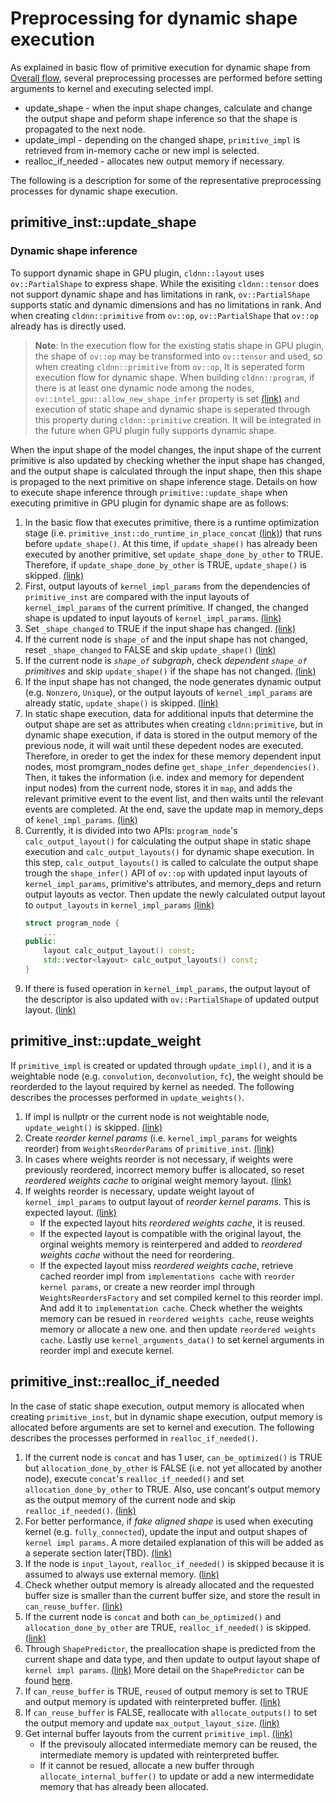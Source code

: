 # Preprocessing for dynamic shape execution
As explained in basic flow of primitive execution for dynamic shape from [Overall flow](overall_flow.md), several preprocessing processes are performed before setting arguments to kernel and executing selected impl.

* update_shape - when the input shape changes, calculate and change the output shape and peform shape inference so that the shape is propagated to the next node.
* update_impl - depending on the changed shape, `primitive_impl` is retrieved from in-memory cache or new impl is selected.
* realloc_if_needed - allocates new output memory if necessary.

The following is a description for some of the representative preprocessing processes for dynamic shape execution.

## primitive_inst::update_shape
### Dynamic shape inference
To support dynamic shape in GPU plugin, `cldnn::layout` uses `ov::PartialShape` to express shape. While the exisiting `cldnn::tensor` does not support dynamic shape and has limitations in rank, `ov::PartialShape` supports static and dynamic dimensions and has no limitations in rank. And when creating `cldnn::primitive` from `ov::op`, `ov::PartialShape` that `ov::op` already has is directly used.

> **Note**: In the execution flow for the existing statis shape in GPU plugin, the shape of `ov::op` may be transformed into `ov::tensor` and used, so when creating `cldnn::primitive` from `ov::op`, It is seperated form execution flow for dynamic shape. When building  `cldnn::program`, if there is at least one dynamic node among the nodes, `ov::intel_gpu::allow_new_shape_infer` property is set [(link)](https://github.com/openvinotoolkit/openvino/blob/eea49f3c9e6bba5463460fdc126c2df38a4a5215/src/plugins/intel_gpu/src/plugin/program_builder.cpp#L139) and execution of static shape and dynamic shape is seperated through this property during `cldnn::primitive` creation. It will be integrated in the future when GPU plugin fully supports dynamic shape.

When the input shape of the model changes, the input shape of the current primitive is also updated by checking whether the input shape has changed, and the output shape is calculated through the input shape, then this shape is propaged to the next primitive on shape inference stage. 
Details on how to execute shape inference through `primitive::update_shape` when executing primitive in GPU plugin for dynamic shape are as follows:

1. In the basic flow that executes primitive, there is a runtime optimization stage (i.e. `primitive_inst::do_runtime_in_place_concat` [(link)](https://github.com/openvinotoolkit/openvino/blob/eea49f3c9e6bba5463460fdc126c2df38a4a5215/src/plugins/intel_gpu/src/graph/primitive_inst.cpp#L720)) that runs before `update_shape()`. At this time, if `update_shape()` has already been executed by another primitive, set `update_shape_done_by_other` to TRUE. Therefore, if `update_shape_done_by_other` is TRUE, `update_shape()` is skipped. [(link)](https://github.com/openvinotoolkit/openvino/blob/eea49f3c9e6bba5463460fdc126c2df38a4a5215/src/plugins/intel_gpu/src/graph/primitive_inst.cpp#L247)
2. First, output layouts of `kernel_impl_params` from the dependencies of `primitive_inst` are compared with the input layouts of `kernel_impl_params` of the current primitive. If changed, the changed shape is updated to input layouts of `kernel_impl_params`. [(link)](https://github.com/openvinotoolkit/openvino/blob/eea49f3c9e6bba5463460fdc126c2df38a4a5215/src/plugins/intel_gpu/src/graph/primitive_inst.cpp#L254)
3. Set `_shape_changed` to TRUE if the input shape has changed. [(link)](https://github.com/openvinotoolkit/openvino/blob/eea49f3c9e6bba5463460fdc126c2df38a4a5215/src/plugins/intel_gpu/src/graph/primitive_inst.cpp#L266)
4. If the current node is `shape_of` and the input shape has not changed, reset `_shape_changed` to FALSE and skip `update_shape()` [(link)](https://github.com/openvinotoolkit/openvino/blob/eea49f3c9e6bba5463460fdc126c2df38a4a5215/src/plugins/intel_gpu/src/graph/primitive_inst.cpp#L270)
5. If the current node is *`shape_of` subgraph*, check *dependent `shape_of` primitives* and skip `update_shape()` if the shape has not changed. [(link)](https://github.com/openvinotoolkit/openvino/blob/eea49f3c9e6bba5463460fdc126c2df38a4a5215/src/plugins/intel_gpu/src/graph/primitive_inst.cpp#L276)
6. If the input shape has not changed, the node generates dynamic output (e.g. `Nonzero`, `Unique`), or the output layouts of `kernel_impl_params` are already static, `update_shape()` is skipped. [(link)](https://github.com/openvinotoolkit/openvino/blob/eea49f3c9e6bba5463460fdc126c2df38a4a5215/src/plugins/intel_gpu/src/graph/primitive_inst.cpp#L313)
7. In static shape execution, data for additional inputs that determine the output shape are set as attributes when creating `cldnn:primitive`, but in dynamic shape execution, if data is stored in the output memory of the previous node, it will wait until these depedent nodes are executed. Therefore, in oreder to get the index for these memory dependent input nodes, most promgram_nodes define `get_shape_infer_dependencies()`. Then, it takes the information (i.e. index and memory for dependent input nodes) from the current node, stores it in `map`, and adds the relevant primitive event to the event list, and then waits until the relevant events are completed. At the end, save the update map in memory_deps of `kenel_impl_params`. [(link)](https://github.com/openvinotoolkit/openvino/blob/eea49f3c9e6bba5463460fdc126c2df38a4a5215/src/plugins/intel_gpu/src/graph/primitive_inst.cpp#L319)
8. Currently, it is divided into two APIs: `program_node`'s `calc_output_layout()` for calculating the output shape in static shape execution and `calc_output_layouts()` for dynamic shape execution. In this step, `calc_output_layouts()` is called to calculate the output shape trough the `shape_infer()` API of `ov::op` with updated input layouts of `kernel_impl_params`, primitive's attributes, and memory_deps and return output layouts as vector. Then update the newly calculated output layout to `output_layouts` in `kernel_impl_params` [(link)](https://github.com/openvinotoolkit/openvino/blob/eea49f3c9e6bba5463460fdc126c2df38a4a5215/src/plugins/intel_gpu/src/graph/primitive_inst.cpp#L366)
    ```cpp
    struct program_node {
        ...
    public:
        layout calc_output_layout() const;
        std::vector<layout> calc_output_layouts() const;
    }
    ```
9. If there is fused operation in `kernel_impl_params`, the output layout of the descriptor is also updated with `ov::PartialShape` of updated output layout. [(link)](https://github.com/openvinotoolkit/openvino/blob/eea49f3c9e6bba5463460fdc126c2df38a4a5215/src/plugins/intel_gpu/src/graph/primitive_inst.cpp#L379)

## primitive_inst::update_weight
If `primitive_impl` is created or updated through `update_impl()`, and it is a weightable node (e.g. `convolution`, `deconvolution`, `fc`), the weight should be reorderded to the layout required by kernel as needed. The following describes the processes performed in `update_weights()`.

1. If impl is nullptr or the current node is not weightable node, `update_weight()` is skipped. [(link)](https://github.com/openvinotoolkit/openvino/blob/eea49f3c9e6bba5463460fdc126c2df38a4a5215/src/plugins/intel_gpu/src/graph/primitive_inst.cpp#L1168)
2. Create *reorder kernel params* (i.e. `kernel_impl_params` for weights reorder) from `WeightsReorderParams` of `primitive_inst`. [(link)](https://github.com/openvinotoolkit/openvino/blob/eea49f3c9e6bba5463460fdc126c2df38a4a5215/src/plugins/intel_gpu/src/graph/primitive_inst.cpp#L1172)
3. In cases where weights reorder is not necessary, if weights were previously reordered, incorrect memory buffer is allocated, so reset *reordered weights cache* to original weight memory layout. [(link)](https://github.com/openvinotoolkit/openvino/blob/eea49f3c9e6bba5463460fdc126c2df38a4a5215/src/plugins/intel_gpu/src/graph/primitive_inst.cpp#L1181)
4. If weights reorder is necessary, update weight layout of `kernel_impl_params` to output layout of *reorder kernel params*. This is expected layout. [(link)](https://github.com/openvinotoolkit/openvino/blob/eea49f3c9e6bba5463460fdc126c2df38a4a5215/src/plugins/intel_gpu/src/graph/primitive_inst.cpp#L1186)
    - If the expected layout hits *reordered weights cache*, it is reused.
    - If the expected layout is compatible with the original layout, the orginal weights memory is reinterpered and added to *reordered weights cache* without the need for reordering.
    - If the expected layout miss *reordered weights cache*, retrieve cached reorder impl from `implementations cache` with `reorder kernel params`, or create a new reorder impl through `WeightsReordersFactory` and set compiled kernel to this reorder impl. And add it to `implementation cache`. Check whether the weights memory can be resued in `reordered weights cache`, reuse weights memory or allocate a new one. and then update `reordered weights cache`. Lastly use `kernel_arguments_data()` to set kernel arguments in reorder impl and execute kernel.

## primitive_inst::realloc_if_needed
In the case of static shape execution, output memory is allocated when creating `primitive_inst`, but in dynamic shape execution, output memory is allocated before arguments are set to kernel and execution. The following describes the processes performed in `realloc_if_needed()`.

1. If the current node is `concat` and has 1 user, `can_be_optimized()` is TRUE but `allocation_done_by_other` is FALSE (i.e. not yet allocated by another node), execute `concat`'s `realloc_if_needed()` and set `allocation_done_by_other` to TRUE. Also, use concant's output memory as the output memory of the current node and skip `realloc_if_needed()`. [(link)](https://github.com/openvinotoolkit/openvino/blob/eea49f3c9e6bba5463460fdc126c2df38a4a5215/src/plugins/intel_gpu/src/graph/primitive_inst.cpp#L390)
2. For better performance, if *fake aligned shape* is used when executing kernel (e.g. `fully_connected`), update the input and output shapes of `kernel impl params`. A more detailed explanation of this will be added as a seperate section later(TBD). [(link)](https://github.com/openvinotoolkit/openvino/blob/eea49f3c9e6bba5463460fdc126c2df38a4a5215/src/plugins/intel_gpu/src/graph/primitive_inst.cpp#L403)
3. If the node is `input_layout`, `realloc_if_needed()` is skipped because it is assumed to always use external memory. [(link)](https://github.com/openvinotoolkit/openvino/blob/eea49f3c9e6bba5463460fdc126c2df38a4a5215/src/plugins/intel_gpu/src/graph/primitive_inst.cpp#L408)
4. Check whether output memory is already allocated and the requested buffer size is smaller than the current buffer size, and store the result in `can_reuse_buffer`. [(link)](https://github.com/openvinotoolkit/openvino/blob/eea49f3c9e6bba5463460fdc126c2df38a4a5215/src/plugins/intel_gpu/src/graph/primitive_inst.cpp#L421)
5. If the current node is `concat` and both `can_be_optimized()` and `allocation_done_by_other` are TRUE, `realloc_if_needed()` is skipped. [(link)](https://github.com/openvinotoolkit/openvino/blob/eea49f3c9e6bba5463460fdc126c2df38a4a5215/src/plugins/intel_gpu/src/graph/primitive_inst.cpp#L424)
6. Through `ShapePredictor`, the preallocation shape is predicted from the current shape and data type, and then update to output layout shape of `kernel impl params`. [(link)](https://github.com/openvinotoolkit/openvino/blob/eea49f3c9e6bba5463460fdc126c2df38a4a5215/src/plugins/intel_gpu/src/graph/primitive_inst.cpp#L429) More detail on the `ShapePredictor` can be found [here](memory_preallocation.md).
7. If `can_reuse_buffer` is TRUE, `reused` of output memory is set to TRUE and output memory is updated with reinterpreted buffer. [(link)](https://github.com/openvinotoolkit/openvino/blob/eea49f3c9e6bba5463460fdc126c2df38a4a5215/src/plugins/intel_gpu/src/graph/primitive_inst.cpp#L439)
8. If `can_reuse_buffer` is FALSE, reallocate with `allocate_outputs()` to set the output memory and update `max_output_layout_size`. [(link)](https://github.com/openvinotoolkit/openvino/blob/eea49f3c9e6bba5463460fdc126c2df38a4a5215/src/plugins/intel_gpu/src/graph/primitive_inst.cpp#L448)
9. Get internal buffer layouts from the current `primitive_impl`. [(link)](https://github.com/openvinotoolkit/openvino/blob/eea49f3c9e6bba5463460fdc126c2df38a4a5215/src/plugins/intel_gpu/src/graph/primitive_inst.cpp#L458)
    - If the previsouly allocated intermediate memory can be reused, the intermediate memory is updated with reinterpreted buffer.
    - If it cannot be resued, allocate a new buffer through `allocate_internal_buffer()` to update or add a new intermedidate memory that has already been allocated.
